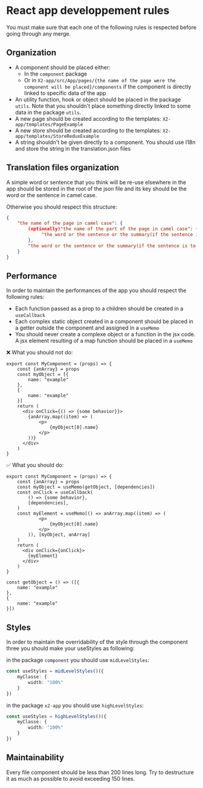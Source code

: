 # React app developpement rules
You must make sure that each one of the following rules is respected before going through any merge.

## Organization
- A component should be placed either:
    - In the `component` package
    - Or in `X2-app/src/App/pages/{the name of the page were the component will be placed}/components` if the component is directly linked to specific data of the app
- An utility function, hook or object should be placed in the package `utils`. Note that you shouldn't place something directly linked to some data in the package `utils`.
- A new page should be created according to the templates: `X2-app/templates/PageExample`
- A new store should be created according to the templates: `X2-app/templates/StoreReduxExample`
- A string shouldn't be given directly to a component. You should use I18n and store the string in the translation.json files

## Translation files organization
A simple word or sentence that you think will be re-use elsewhere in the app should be stored in the root of the json file and its key should be the word or the sentence in camel case.

Otherwise you should respect this structure:
```JSON
{
    "the name of the page in camel case": {
        (optionally)"the name of the part of the page in camel case": {
             "the word or the sentence or the summary(if the sentence is to long) in camel case": "the string"
        },
        "the word or the sentence or the summary(if the sentence is to long) in camel case": "the string"
    }
}
```

## Performance
In order to maintain the performances of the app you should respect the following rules:
- Each function passed as a prop to a children should be created in a `useCallback`
- Each complex static object created in a component should be placed in a getter outside the component and assigned in a `useMemo`
- You should never create a complexe object or a function in the jsx code. A jsx element resulting of a map function should be placed in a `useMemo`

❌ What you should not do:
```JSX
export const MyComponent = (props) => {
    const {anArray} = props
    const myObject = [{
        name: "example"
    },
    {
        name: "example"
    }]
    return (
      <div onClick={() => {some behavior}}>
        {anArray.map((item) => (
            <p>
                {myObject[0].name}
            </p>
        ))}
      </div>
    )
}
```
✅ What you should do:
```JSX
export const MyComponent = (props) => {
    const {anArray} = props
    const myObject = useMemo(getObject, [dependencies])
    const onClick = useCallback(
        () => {some behavior},
        [dependencies],
    )
    const myElement = useMemo(() => anArray.map((item) => (
            <p>
                {myObject[0].name}
            </p>
        )), [myObject, anArray]
    )
    return (
      <div onClick={onClick}>
        {myElement}
      </div>
    )
}

const getObject = () => ([{
    name: "example"
},
{
    name: "example"
}])
```

## Styles
In order to maintain the overridability of the style through the component three you should make your useStyles as following:

in the package `component` you should use `midLevelStyles`:
```TYPESCRIPT
const useStyles = midLevelStyles()({
    myClasse: {
        width: "100%"
    }
})
```
in the package `x2-app` you should use `highLevelStyles`:
```TYPESCRIPT
const useStyles = highLevelStyles()({
    myClasse: {
        width: "100%"
    }
})
```

## Maintainability
Every file component should be less than 200 lines long. Try to destructure it as much as possible to avoid exceeding 150 lines.